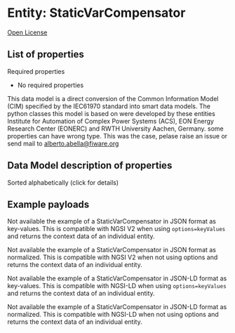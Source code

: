 Entity: StaticVarCompensator  
============================  
[Open License](https://github.com/smart-data-models//dataModel.EnergyCIM/blob/master/StaticVarCompensator/LICENSE.md)  

## List of properties  

Required properties  
- No required properties    
This data model is a direct conversion of the Common Information Model (CIM) specified by the IEC61970 standard into smart data models. The python classes this model is based on were developed by these entities Institute for Automation of Complex Power Systems (ACS), EON Energy Research Center (EONERC) and RWTH University Aachen, Germany. some properties can have wrong type. This was the case, pelase raise an issue or send mail to alberto.abella@fiware.org  
## Data Model description of properties  
Sorted alphabetically (click for details)  
## Example payloads    
Not available the example of a StaticVarCompensator in JSON format as key-values. This is compatible with NGSI V2 when  using `options=keyValues` and returns the context data of an individual entity.  
Not available the example of a StaticVarCompensator in JSON format as normalized. This is compatible with NGSI V2 when not using options and returns the context data of an individual entity.  
Not available the example of a StaticVarCompensator in JSON-LD format as key-values. This is compatible with NGSI-LD when  using `options=keyValues` and returns the context data of an individual entity.  
Not available the example of a StaticVarCompensator in JSON-LD format as normalized. This is compatible with NGSI-LD when not using options and returns the context data of an individual entity.  
